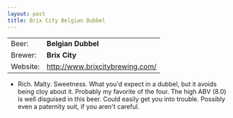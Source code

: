 ```yaml
---
layout: post
title: Brix City Belgian Dubbel
---
```


|   |   |
|---|---|
| Beer: |  __Belgian Dubbel__    |
| Brewer: |  __Brix City__  |
| Website: | <http://www.brixcitybrewing.com/>  |



   - Rich. Malty. Sweetness. What you'd expect in a dubbel, but it avoids being cloy about it. Probably my favorite of the four. The high ABV (8.0) is well disguised in this beer. Could easily get you into trouble. Possibly even a paternity suit, if you aren't careful.
